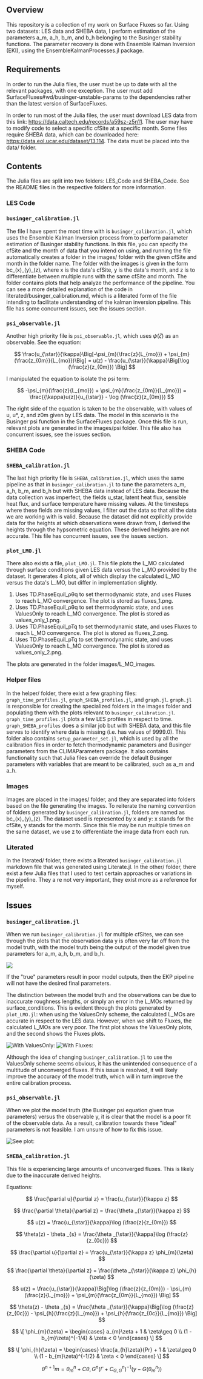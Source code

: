 ## Overview
This repository is a collection of my work on Surface Fluxes so far. Using two datasets: LES data and SHEBA data, I perform estimation of the parameters a_m, a_h, b_m, and b_h belonging to the Businger stability functions. The parameter recovery is done with Ensemble Kalman Inversion (EKI), using the EnsembleKalmanProcesses.jl package. 

## Requirements
In order to run the Julia files, the user must be up to date with all the relevant packages, with one exception. The user must add SurfaceFluxes#wd/businger-unstable-params to the dependencies rather than the latest version of SurfaceFluxes.

In order to run most of the Julia files, the user must download LES data from this link: https://data.caltech.edu/records/a59sz-z5n11. The user may have to modify code to select a specific cfSite at a specific month. Some files require SHEBA data, which can be downloaded here: https://data.eol.ucar.edu/dataset/13.114. The data must be placed into the data/ folder.

## Contents
The Julia files are split into two folders: LES_Code and SHEBA_Code. See the README files in the respective folders for more information. 

### LES Code

### `businger_calibration.jl`
The file I have spent the most time with is `businger_calibration.jl`, which uses the Ensemble Kalman Inversion process from to perform parameter estimation of Businger stability functions. In this file, you can specify the cfSite and the month of data that you intend on using, and running the file automatically creates a folder in the images/ folder with the given cfSite and month in the folder name. The folder with the images is given in the form bc\_(x)\_(y)\_(z), where x is the data's cfSite, y is the data's month, and z is to differentiate between multiple runs with the same cfSite and month. The folder contains plots that help analyze the performance of the pipeline. You can see a more detailed explanation of the code in literated/businger_calibration.md, which is a literated form of the file intending to facilitate understanding of the kalman inversion pipeline. This file has some concurrent issues, see the issues section.

### `psi_observable.jl`
Another high priority file is `psi_observable.jl`, which uses $\psi(\zeta)$ as an observable. See the equation:

$$
\frac{u_{\star}}{\kappa}\Big[-\psi_{m}(\frac{z}{L_{mo}}) + \psi_{m}(\frac{z_{0m}}{L_{mo}})\Big]  = u(z) - \frac{u_{\star}}{\kappa}\Big[\log (\frac{z}{z_{0m}}) \Big]
$$

I manipulated the equation to isolate the psi term:

$$
-\psi_{m}(\frac{z}{L_{mo}}) + \psi_{m}(\frac{z_{0m}}{L_{mo}}) = \frac{{\kappa}u(z)}{u_{\star}} - \log (\frac{z}{z_{0m}})
$$

The right side of the equation is taken to be the observable, with values of u, u*, z, and z0m given by LES data. The model in this scenario is the Businger psi function in the SurfaceFluxes package. Once this file is run, relevant plots are generated in the images/psi folder. This file also has concurrent issues, see the issues section.

### SHEBA Code

### `SHEBA_calibration.jl`
The last high priority file is `SHEBA_calibration.jl`, which uses the same pipeline as that in `businger_calibration.jl` to tune the parameters a\_m, a\_h, b\_m, and b\_h but with SHEBA data instead of LES data. Because the data collection was imperfect, the fields u_star, latent heat flux, sensible heat flux, and surface temperature have missing values. At the timesteps where these fields are missing values, I filter out the data so that all the data we are working with is valid. Because the dataset did not explicitly provide data for the heights at which observations were drawn from, I derived the heights through the hypsometric equation. These derived heights are not accurate. This file has concurrent issues, see the issues section.

### `plot_LMO.jl`
There also exists a file, `plot_LMO.jl`. This file plots the L_MO calculated through surface conditions given LES data versus the L_MO provided by the dataset. It generates 4 plots, all of which display the calculated L_MO versus the data's L_MO, but differ in implementation slightly.
1. Uses TD.PhaseEquil_ρθq to set thermodynamic state, and uses Fluxes to reach L_MO convergence. The plot is stored as fluxes_1.png.
2. Uses TD.PhaseEquil_ρθq to set thermodynamic state, and uses ValuesOnly to reach L_MO convergence. The plot is stored as values_only_1.png.
3. Uses TD.PhaseEquil_pTq to set thermodynamic state, and uses Fluxes to reach L_MO convergence. The plot is stored as fluxes_2.png.
4. Uses TD.PhaseEquil_pTq to set thermodynamic state, and uses ValuesOnly to reach L_MO convergence. The plot is stored as values_only_2.png.

The plots are generated in the folder images/L_MO_images.

### Helper files
In the helper/ folder, there exist a few graphing files: `graph_time_profiles.jl`, `graph_SHEBA_profiles.jl`, and `graph.jl`. `graph.jl` is responsible for creating the specialized folders in the images folder and populating them with the plots relevant to `businger_calibration.jl`. `graph_time_profiles.jl` plots a few LES profiles in respect to time. `graph_SHEBA_profiles` does a similar job but with SHEBA data, and this file serves to identify where data is missing (i.e. has values of 9999.0). This folder also contains `setup_parameter_set.jl`, which is used by all the calibration files in order to fetch thermodynamic parameters and Businger parameters from the CLIMAParameters package. It also contains functionality such that Julia files can override the default Businger parameters with variables that are meant to be calibrated, such as a\_m and a\_h. 

### Images
Images are placed in the images/ folder, and they are separated into folders based on the file generating the images. To reiterate the naming convention of folders generated by `businger_calibration.jl`, folders are named as bc\_(x)\_(y)\_(z). The dataset used is represented by x and y: x stands for the cfSite, y stands for the month. Since this file may be run multiple times on the same dataset, we use z to differentiate the image data from each run.

### Literated
In the literated/ folder, there exists a literated `businger_calibration.jl` markdown file that was generated using Literate.jl.
In the other/ folder, there exist a few Julia files that I used to test certain approaches or variations in the pipeline. They a
re not very important, they exist more as a reference for myself.

## Issues
### `businger_calibration.jl`
When we run `businger_calibration.jl` for multiple cfSites, we can see through the plots that the observation data y is often very far off from the model truth, with the model truth being the output of the model given true parameters for a\_m, a\_h, b\_m, and b\_h. 

![](assets/good_model_and_y.png)

If the "true" parameters result in poor model outputs, then the EKP pipeline will not have the desired final parameters.

The distinction between the model truth and the observations can be due to inaccurate roughness lengths, or simply an error in the L_MOs returned by surface_conditions. This is evident through the plots generated by `plot_LMO.jl`: when using the ValuesOnly scheme, the calculated L_MOs are accurate in respect to the LES data. However, when we shift to Fluxes, the calculated L_MOs are very poor. The first plot shows the ValuesOnly plots, and the second shows the Fluxes plots.

![With ValuesOnly: ](assets/values_only_1.png)
![With Fluxes:](assets/fluxes_1.png)

Although the idea of changing `businger_calibration.jl` to use the ValuesOnly scheme seems obvious, it has the unintended consequence of a multitude of unconverged fluxes. If this issue is resolved, it will likely improve the accuracy of the model truth, which will in turn improve the entire calibration process.

### `psi_observable.jl`
When we plot the model truth (the Businger psi equation given true parameters) versus the observable y, it is clear that the model is a poor fit of the observable data. As a result, calibration towards these "ideal" parameters is not feasible. I am unsure of how to fix this issue.

![See plot: ](assets/y_versus_model_truth.png)

### `SHEBA_calibration.jl`
This file is experiencing large amounts of unconverged fluxes. This is likely due to the inaccurate derived heights.


Equations:

$$
\frac{\partial u}{\partial z} = \frac{u_{\star}}{\kappa z}
$$

$$
\frac{\partial \theta}{\partial z} = \frac{\theta _{\star}}{\kappa z}
$$

$$
u(z) = \frac{u_{\star}}{\kappa}\log (\frac{z}{z_{0m}})
$$

$$
\theta(z) - \theta _{s} = \frac{\theta _{\star}}{\kappa}\log (\frac{z}{z_{0c}})
$$

$$
\frac{\partial u}{\partial z} = \frac{u_{\star}}{\kappa z} \phi_{m}(\zeta)
$$

$$
\frac{\partial \theta}{\partial z} = \frac{\theta _{\star}}{\kappa z} \phi_{h}(\zeta)
$$


$$
u(z) = \frac{u_{\star}}{\kappa}\Big[\log (\frac{z}{z_{0m}}) - \psi_{m}(\frac{z}{L_{mo}}) + \psi_{m}(\frac{z_{0m}}{L_{mo}}) \Big]
$$

$$
\theta(z) - \theta _{s} = \frac{\theta _{\star}}{\kappa}\Big[\log (\frac{z}{z_{0c}}) - \psi_{h}(\frac{z}{L_{mo}}) + \psi_{h}(\frac{z_{0c}}{L_{mo}}) \Big]
$$

$$
\[ \phi_{m}(\zeta) = \begin{cases} 
      a_{m}\zeta + 1 & \zeta\geq 0 \\
      (1 - b_{m}\zeta)^{-1/4} & \zeta < 0
   \end{cases}
\]
$$

$$
\[ \phi_{h}(\zeta) = \begin{cases} 
      \frac{a_{h}\zeta}{Pr} + 1 & \zeta\geq 0 \\
      (1 - b_{m}\zeta)^{-1/2} & \zeta < 0
   \end{cases}
\]
$$

$$ \theta^{n+1}m =\theta_m^n + C{\theta,G}^n(\Gamma + C^n_{G,G})^{-1}(y-G(\theta_m^n)) $$

